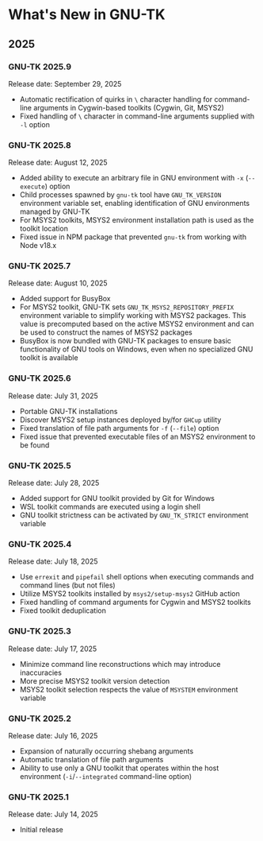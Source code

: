 # What's New in GNU-TK

## 2025

### GNU-TK 2025.9

Release date: September 29, 2025

- Automatic rectification of quirks in `\` character handling for command-line
  arguments in Cygwin-based toolkits (Cygwin, Git, MSYS2)
- Fixed handling of `\` character in command-line arguments supplied with `-l`
  option

### GNU-TK 2025.8

Release date: August 12, 2025

- Added ability to execute an arbitrary file in GNU environment with `-x`
  (`--execute`) option
- Child processes spawned by `gnu-tk` tool have `GNU_TK_VERSION` environment
  variable set, enabling identification of GNU environments managed by GNU-TK
- For MSYS2 toolkits, MSYS2 environment installation path is used as the toolkit
  location
- Fixed issue in NPM package that prevented `gnu-tk` from working with Node
  v18.x

### GNU-TK 2025.7

Release date: August 10, 2025

- Added support for BusyBox
- For MSYS2 toolkit, GNU-TK sets `GNU_TK_MSYS2_REPOSITORY_PREFIX` environment
  variable to simplify working with MSYS2 packages. This value is precomputed
  based on the active MSYS2 environment and can be used to construct the names
  of MSYS2 packages
- BusyBox is now bundled with GNU-TK packages to ensure basic functionality of
  GNU tools on Windows, even when no specialized GNU toolkit is available

### GNU-TK 2025.6

Release date: July 31, 2025

- Portable GNU-TK installations
- Discover MSYS2 setup instances deployed by/for `GHCup` utility
- Fixed translation of file path arguments for `-f` (`--file`) option
- Fixed issue that prevented executable files of an MSYS2 environment to be
  found

### GNU-TK 2025.5

Release date: July 28, 2025

- Added support for GNU toolkit provided by Git for Windows
- WSL toolkit commands are executed using a login shell
- GNU toolkit strictness can be activated by `GNU_TK_STRICT` environment
  variable

### GNU-TK 2025.4

Release date: July 18, 2025

- Use `errexit` and `pipefail` shell options when executing commands and command
  lines (but not files)
- Utilize MSYS2 toolkits installed by `msys2/setup-msys2` GitHub action
- Fixed handling of command arguments for Cygwin and MSYS2 toolkits
- Fixed toolkit deduplication

### GNU-TK 2025.3

Release date: July 17, 2025

- Minimize command line reconstructions which may introduce inaccuracies
- More precise MSYS2 toolkit version detection
- MSYS2 toolkit selection respects the value of `MSYSTEM` environment variable

### GNU-TK 2025.2

Release date: July 16, 2025

- Expansion of naturally occurring shebang arguments
- Automatic translation of file path arguments
- Ability to use only a GNU toolkit that operates within the host environment
  (`-i`/`--integrated` command-line option)

### GNU-TK 2025.1

Release date: July 14, 2025

- Initial release
